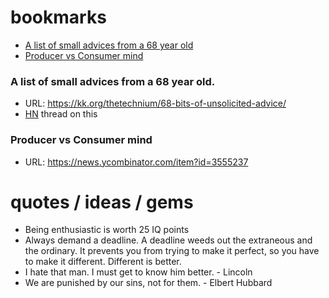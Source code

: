 # bookmarks


- [A list of small advices from a 68 year old](https://github.com/ptadas/bookmarks/blob/master/README.md#a-list-of-small-advices-from-a-68-year-old)
- [Producer vs Consumer mind](https://github.com/ptadas/bookmarks/blob/master/README.md#producer-vs-consumer-mind)
 

### A list of small advices from a 68 year old.
- URL: https://kk.org/thetechnium/68-bits-of-unsolicited-advice/
- [HN](https://news.ycombinator.com/item?id=23015182) thread on this

### Producer vs Consumer mind
- URL: https://news.ycombinator.com/item?id=3555237


# quotes / ideas / gems

- Being enthusiastic is worth 25 IQ points
- Always demand a deadline. A deadline weeds out the extraneous and the ordinary. It prevents you from trying to make it perfect, so you have to make it different. Different is better.
- I hate that man. I must get to know him better. - Lincoln
- We are punished by our sins, not for them. - Elbert Hubbard
